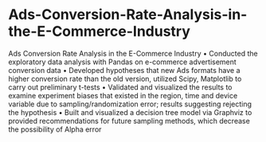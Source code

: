 # Ads-Conversion-Rate-Analysis-in-the-E-Commerce-Industry
Ads Conversion Rate Analysis in the E-Commerce Industry
• Conducted the exploratory data analysis with Pandas on e-commerce advertisement conversion data
• Developed hypotheses that new Ads formats have a higher conversion rate than the old version, utilized Scipy, Matplotlib to carry out preliminary t-tests
• Validated and visualized the results to examine experiment biases that existed in the region, time and device variable due to sampling/randomization error; results suggesting rejecting the hypothesis
• Built and visualized a decision tree model via Graphviz to provided recommendations for future sampling methods, which decrease the possibility of Alpha error
